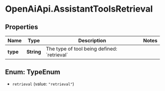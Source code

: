 # OpenAiApi.AssistantToolsRetrieval

## Properties
Name | Type | Description | Notes
------------ | ------------- | ------------- | -------------
**type** | **String** | The type of tool being defined: &#x60;retrieval&#x60; | 

<a name="TypeEnum"></a>
## Enum: TypeEnum

* `retrieval` (value: `"retrieval"`)

